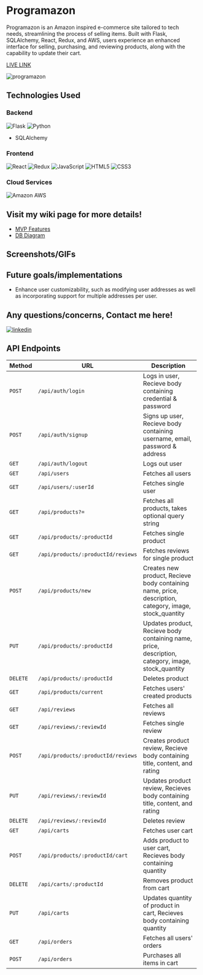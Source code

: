 # Programazon

Programazon is an Amazon inspired e-commerce site tailored to tech needs, streamlining the process of selling items. Built with Flask, SQLAlchemy, React, Redux, and AWS, users experience an enhanced interface for selling, purchasing, and reviewing products, along with the capability to update their cart.

[LIVE LINK](https://programazon.onrender.com/)

![programazon](https://github.com/cathalpaz/programazon/assets/124412635/3e6da445-113e-41dc-a834-be3ae2f2724f)

## Technologies Used

### Backend
![Flask](https://img.shields.io/badge/Flask-000000.svg?style=for-the-badge&logo=Flask&logoColor=white)
![Python](https://img.shields.io/badge/Python-3776AB.svg?style=for-the-badge&logo=Python&logoColor=white)
- SQLAlchemy

### Frontend
![React](https://img.shields.io/badge/React-61DAFB.svg?style=for-the-badge&logo=React&logoColor=black)
![Redux](https://img.shields.io/badge/Redux-764ABC.svg?style=for-the-badge&logo=Redux&logoColor=white)
![JavaScript](https://img.shields.io/badge/JavaScript-F7DF1E.svg?style=for-the-badge&logo=JavaScript&logoColor=black)
![HTML5](https://img.shields.io/badge/HTML5-E34F26.svg?style=for-the-badge&logo=HTML5&logoColor=white)
![CSS3](https://img.shields.io/badge/CSS3-1572B6.svg?style=for-the-badge&logo=CSS3&logoColor=white)

### Cloud Services
![Amazon AWS](https://img.shields.io/badge/Amazon%20AWS-232F3E.svg?style=for-the-badge&logo=Amazon-AWS&logoColor=white)

## Visit my wiki page for more details!
* [MVP Features](https://github.com/cathalpaz/programazon/wiki/Feature-List)
* [DB Diagram](https://github.com/cathalpaz/programazon/wiki/DB-Schema)

## Screenshots/GIFs


## Future goals/implementations
* Enhance user customizability, such as modifying user addresses as well as incorporating support for multiple addresses per user.

## Any questions/concerns, Contact me here!

<a href='https://www.linkedin.com/in/cathal-paz/' target='_blank' rel='noreferrer'>
  <img src="https://img.shields.io/badge/LinkedIn-0A66C2.svg?style=for-the-badge&logo=LinkedIn&logoColor=white" alt='linkedin' />
</a>

## API Endpoints
| Method   | URL                                      | Description                              |
| -------- | ---------------------------------------- | ---------------------------------------- |
| `POST`    | `/api/auth/login`                        | Logs in user, Recieve body containing credential & password                     |
| `POST`   | `/api/auth/signup`                        | Signs up user, Recieve body containing username, email, password & address                      |
| `GET`    | `/api/auth/logout`                          | Logs out user                      |
| `GET`  | `/api/users`                          | Fetches all users                 |
| `GET`   | `/api/users/:userId`                 | Fetches single user                |
| `GET`   | `/api/products?=`                 | Fetches all products, takes optional query string                |
| `GET`   | `/api/products/:productId`                 | Fetches single product                |
| `GET`   | `/api/products/:productId/reviews`                 | Fetches reviews for single product              |
| `POST`   | `/api/products/new`                 | Creates new product, Recieve body containing name, price, description, category, image, stock_quantity    |
| `PUT`   | `/api/products/:productId`                 | Updates product, Recieve body containing name, price, description, category, image, stock_quantity     |
| `DELETE`   | `/api/products/:productId`                 | Deletes product     |
| `GET`   | `/api/products/current`                 | Fetches users' created products     |
| `GET`   | `/api/reviews`                 | Fetches all reviews |
| `GET`   | `/api/reviews/:reviewId`                 | Fetches single review     |
| `POST`   | `/api/products/:productId/reviews`     | Creates product review, Recieve body containing title, content, and rating     |
| `PUT`   | `/api/reviews/:reviewId`     | Updates product review, Recieves body containing title, content, and rating |
| `DELETE`   | `/api/reviews/:reviewId`     | Deletes review |
| `GET`   | `/api/carts`     | Fetches user cart |
| `POST`   | `/api/products/:productId/cart`     | Adds product to user cart, Recieves body containing quantity |
| `DELETE`   | `/api/carts/:productId`     | Removes product from cart |
| `PUT`   | `/api/carts`     | Updates quantity of product in cart, Recieves body containing quantity |
| `GET`   | `/api/orders`     | Fetches all users' orders |
| `POST`   | `/api/orders`     | Purchases all items in cart |


